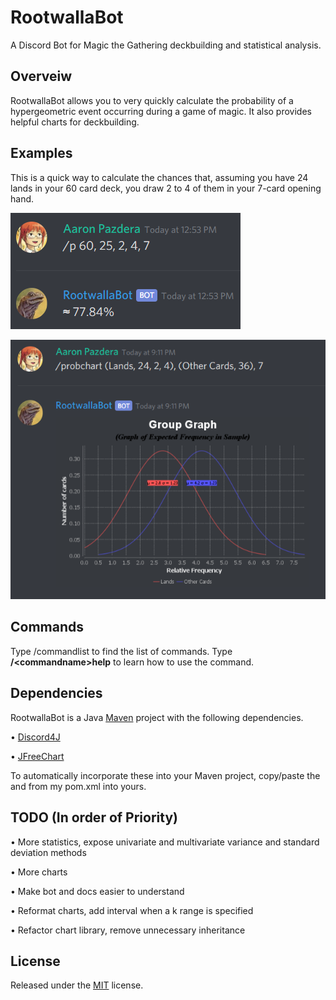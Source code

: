 # RootwallaBot
A Discord Bot for Magic the Gathering deckbuilding and statistical analysis.

## Overveiw
RootwallaBot allows you to very quickly calculate the probability of a hypergeometric event occurring during a game of magic. It also provides helpful charts for deckbuilding.

## Examples
This is a quick way to calculate the chances that, assuming you have 24 lands in your 60 card deck, you draw 2 to 4 of them in your 7-card opening hand.

![Image description](https://raw.githubusercontent.com/Aaron-Pazdera/RootwallaBot/master/Examples/RootwallaBot%20Prob%20Example.png)


![Image description](https://raw.githubusercontent.com/Aaron-Pazdera/RootwallaBot/master/Examples/RootwallaBot%20ProbChart%20Example.png)

## Commands
Type /commandlist to find the list of commands. Type **/\<commandname\>help** to learn how to use the command.

## Dependencies
RootwallaBot is a Java [Maven](https://maven.apache.org/) project with the following dependencies.

• [Discord4J](https://discord4j.com/)

• [JFreeChart](http://www.jfree.org/jfreechart/)

To automatically incorporate these into your Maven project, copy/paste the <repositories> and <dependencies> from my pom.xml into yours.


## TODO (In order of Priority)
• More statistics, expose univariate and multivariate variance and standard deviation methods

• More charts

• Make bot and docs easier to understand

• Reformat charts, add interval when a k range is specified

• Refactor chart library, remove unnecessary inheritance



## License
Released under the [MIT](https://opensource.org/licenses/MIT) license.

